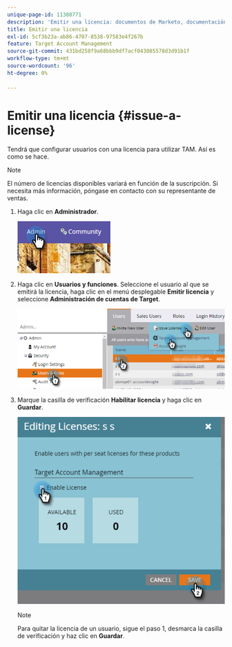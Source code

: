 ```yaml
---
unique-page-id: 11380771
description: 'Emitir una licencia: documentos de Marketo, documentación del producto'
title: Emitir una licencia
exl-id: 5cf3b23a-ab86-4707-8538-97583e4f267b
feature: Target Account Management
source-git-commit: 431bd258f9a68bbb9df7acf043085578d3d91b1f
workflow-type: tm+mt
source-wordcount: '96'
ht-degree: 0%

---
```


# Emitir una licencia {#issue-a-license}

Tendrá que configurar usuarios con una licencia para utilizar TAM. Así es como se hace.

>[!NOTE]
>
>El número de licencias disponibles variará en función de la suscripción. Si necesita más información, póngase en contacto con su representante de ventas.

1. Haga clic en **Administrador**.

   ![](assets/issue-a-license-1.png)

1. Haga clic en **Usuarios y funciones**. Seleccione el usuario al que se emitirá la licencia, haga clic en el menú desplegable **Emitir licencia** y seleccione **Administración de cuentas de Target**.

   ![](assets/issue-a-license-2.png)

1. Marque la casilla de verificación **Habilitar licencia** y haga clic en **Guardar**.

   ![](assets/issue-a-license-3.png)

   >[!NOTE]
   >
   >Para quitar la licencia de un usuario, sigue el paso 1, desmarca la casilla de verificación y haz clic en **Guardar**.
